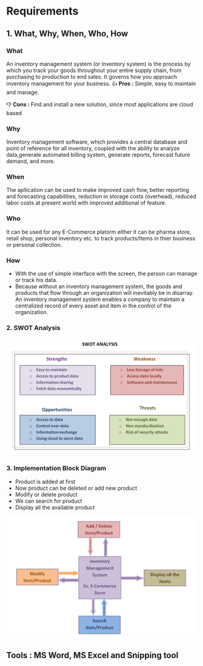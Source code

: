 # Requirements

## 1. What, Why, When, Who, How
### What
An inventory management system (or inventory system) is the process by which you track your goods throughout your entire supply chain, from purchasing to production to end sales. It governs how you approach inventory management for your business.
  :+1: **Pros :**  Simple, easy to maintain and manage.

  :-1: **Cons :**   Find and install a new solution, since most applications are cloud based
   
### Why
Inventory management software, which provides a central database and point of reference for all inventory, coupled with the ability to analyze data,generate automated billing system, generate reports, forecast future demand, and more.

### When
The apllication can be used to make improved cash flow, better reporting and forecasting capabilities, reduction in storage costs (overhead), reduced labor costs at present world with improved additional of feature.

### Who
It can be used for any E-Commerce platorm either it can be pharma store, retail shop, personal inventory etc. to track products/Items in thier business or personal collection.

### How
  * With the use of simple interface with the screen, the person can manage or track his data.
  * Because without an inventory management system, the goods and products that flow through an organization will inevitably be in disarray. An inventory management system enables a company to maintain a centralized record of every asset and item in the control of the organization.

### 2. SWOT Analysis
![SWOT Analysis](https://github.com/Lokesh12121/M1_Inventary_Managment_System/blob/main/1_Requirements/swot_analysis.PNG)
  
### 3.  Implementation Block Diagram
  * Product is added at first 
  * Now product can be deleted or add new product
  * Modify or delete product
  * We can search for product 
  * Display all the available product 
 
![Design Flow](https://github.com/Lokesh12121/M1_Inventary_Managment_System/blob/main/1_Requirements/designflow.PNG)

## Tools : MS Word, MS Excel and Snipping tool
